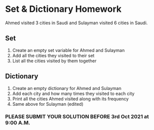 # Set & Dictionary Homework
Ahmed visited 3 cities in Saudi and Sulayman visited 6 cities in Saudi.
## Set

1. Create an empty set variable for Ahmed and Sulayman
2. Add all the cities they visited to their set
3. List all the cities visited by them together

## Dictionary

1. Create an empty dictionary for Ahmed and Sulayman
2. Add each city and how many times they visited to each city
3. Print all the cities Ahmed visited along with its frequency
4. Same above for Sulayman (edited) 

### PLEASE SUBMIT YOUR SOLUTION BEFORE 3rd Oct 2021 at 9:00 A.M.
